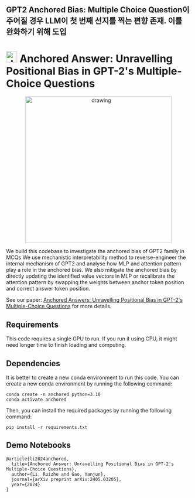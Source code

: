 ## GPT2 Anchored Bias: Multiple Choice Question이 주어질 경우 LLM이 첫 번째 선지를 찍는 편향 존재. 이를 완화하기 위해 도입



# <img src="figs/anchor.png" alt=drawing width="30"/> Anchored Answer: Unravelling Positional Bias in GPT-2's Multiple-Choice Questions

<p align="center">
<img src="figs/prompt.png" alt=drawing width="400"/>
</p>

We build this codebase to investigate the anchored bias of GPT2 family in MCQs We use mechanistic interpretability method to reverse-engineer the internal mechanism of GPT2 and analyse how MLP and attention pattern play a role in the anchored bias. We also mitigate the anchored bias by directly updating the identified value vectors in MLP or recalibrate the attention pattern by swapping the weights between anchor token position and correct answer token position.

See our paper: [Anchored Answers: Unravelling Positional Bias in GPT-2's Multiple-Choice Questions](https://arxiv.org/abs/2405.03205) for more details.

## Requirements
This code requires a single GPU to run. If you run it using CPU, it might need longer time to finish loading and computing.

## Dependencies

It is better to create a new conda environment to run this code. You can create a new conda environment by running the following command:

```
conda create -n anchored python=3.10
conda activate anchored
```

Then, you can install the required packages by running the following command:

```
pip install -r requirements.txt
```

## Demo Notebooks

```
@article{li2024anchored,
  title={Anchored Answer: Unravelling Positional Bias in GPT-2's Multiple-Choice Questions},
  author={Li, Ruizhe and Gao, Yanjun},
  journal={arXiv preprint arXiv:2405.03205},
  year={2024}
}
```

